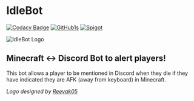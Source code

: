 # IdleBot

[![Codacy Badge](https://api.codacy.com/project/badge/Grade/08a0837d838c4a35801ffdbab804da15)](https://app.codacy.com/gh/Camshaft54/IdleBot?utm_source=github.com&utm_medium=referral&utm_content=Camshaft54/IdleBot&utm_campaign=Badge_Grade_Settings)
[![GitHub1s](https://img.shields.io/badge/View%20on-GitHub1s-red?logo=github)](https://github1s.com/Camshaft54/IdleBot)
[![Spigot](https://img.shields.io/badge/View%20on-Spigotmc-yellow)](https://www.spigotmc.org/resources/idlebot-—-step-up-your-afk-game.88778/)

![IdleBot Logo](https://cdn.discordapp.com/attachments/752921018150027404/808195119811395642/IdleBotLogoWide4kish.png)
## Minecraft <-> Discord Bot to alert players!
This bot allows a player to be mentioned in Discord when they die if they have indicated they are AFK (away from keyboard) in Minecraft.

*Logo designed by [Reevak05](https://github.com/Reevak05)*
